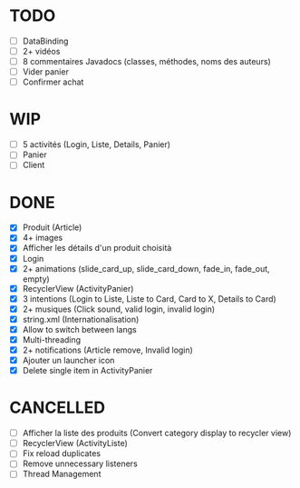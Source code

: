 # TODO
- [ ] DataBinding
- [ ] 2+ vidéos
- [ ] 8 commentaires Javadocs (classes, méthodes, noms des auteurs)
- [ ] Vider panier
- [ ] Confirmer achat
# WIP
- [ ] 5 activités (Login, Liste, Details, Panier)
- [ ] Panier
- [ ] Client
# DONE
- [x] Produit (Article)
- [x] 4+ images
- [x] Afficher les détails d'un produit choisità
- [x] Login
- [x] 2+ animations (slide_card_up, slide_card_down, fade_in, fade_out, empty)
- [x] RecyclerView (ActivityPanier)
- [x] 3 intentions (Login to Liste, Liste to Card, Card to X, Details to Card)
- [x] 2+ musiques (Click sound, valid login, invalid login)
- [x] string.xml (Internationalisation)
- [x] Allow to switch between langs
- [x] Multi-threading
- [x] 2+ notifications (Article remove, Invalid login)
- [x] Ajouter un launcher icon
- [x] Delete single item in ActivityPanier
# CANCELLED
- [ ] Afficher la liste des produits (Convert category display to recycler view)
- [ ] RecyclerView (ActivityListe)
- [ ] Fix reload duplicates
- [ ] Remove unnecessary listeners
- [ ] Thread Management
